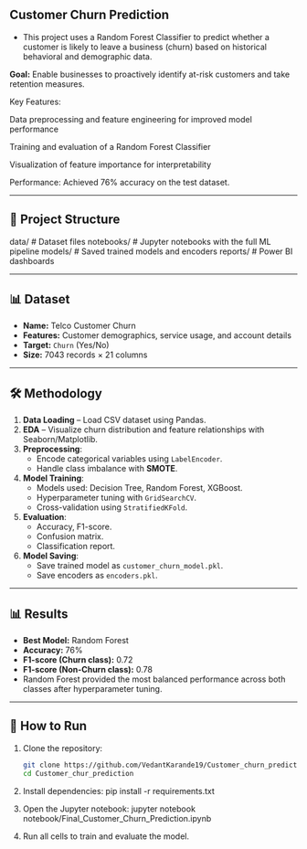 ## Customer Churn Prediction
 -   This project uses a Random Forest Classifier to predict whether a customer is likely to leave a business (churn) based on historical behavioral and demographic data.

**Goal:** Enable businesses to proactively identify at-risk customers and take retention measures.

Key Features:

Data preprocessing and feature engineering for improved model performance

Training and evaluation of a Random Forest Classifier

Visualization of feature importance for interpretability

Performance: Achieved 76% accuracy on the test dataset.

---

## 📂 Project Structure
data/ # Dataset files
notebooks/ # Jupyter notebooks with the full ML pipeline
models/ # Saved trained models and encoders
reports/ # Power BI dashboards


---

## 📊 Dataset
- **Name:** Telco Customer Churn
- **Features:** Customer demographics, service usage, and account details
- **Target:** `Churn` (Yes/No)
- **Size:** 7043 records × 21 columns

---

## 🛠 Methodology
1. **Data Loading** – Load CSV dataset using Pandas.
2. **EDA** – Visualize churn distribution and feature relationships with Seaborn/Matplotlib.
3. **Preprocessing**:
   - Encode categorical variables using `LabelEncoder`.
   - Handle class imbalance with **SMOTE**.
4. **Model Training**:
   - Models used: Decision Tree, Random Forest, XGBoost.
   - Hyperparameter tuning with `GridSearchCV`.
   - Cross-validation using `StratifiedKFold`.
5. **Evaluation**:
   - Accuracy, F1-score.
   - Confusion matrix.
   - Classification report.
6. **Model Saving**:
   - Save trained model as `customer_churn_model.pkl`.
   - Save encoders as `encoders.pkl`.

---

## 📊 Results
- **Best Model:** Random Forest  
- **Accuracy:** 76%  
- **F1-score (Churn class):** 0.72  
- **F1-score (Non-Churn class):** 0.78  
- Random Forest provided the most balanced performance across both classes after hyperparameter tuning.

---

## 🚀 How to Run
1. Clone the repository:
   ```bash
   git clone https://github.com/VedantKarande19/Customer_churn_prediction.git
   cd Customer_chur_prediction

2. Install dependencies:
   pip install -r requirements.txt


3. Open the Jupyter notebook:
   jupyter notebook notebook/Final_Customer_Churn_Prediction.ipynb

4. Run all cells to train and evaluate the model.

